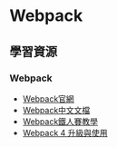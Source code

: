 # Webpack
## 學習資源
### Webpack
* [Webpack官網](https://webpack.js.org/concepts/)
* [Webpack中文文檔](https://webpack.docschina.org/concepts/)
* [Webpack鐵人賽教學](https://ithelp.ithome.com.tw/users/20069901/ironman/1074)
* [Webpack 4 升級與使用](https://zhuanlan.zhihu.com/p/34421707)
